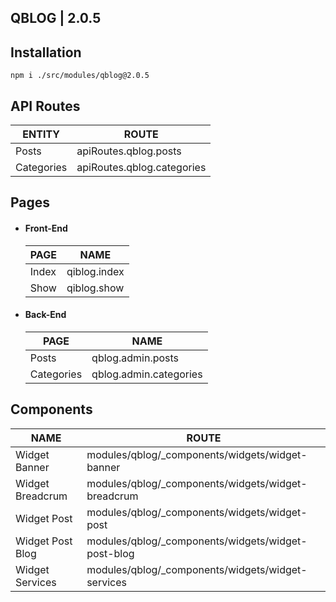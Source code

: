 ## QBLOG  | 2.0.5

## Installation

`` npm i ./src/modules/qblog@2.0.5 ``

## API Routes

| ENTITY  | ROUTE |
| ------------- | ------------- |
| Posts | apiRoutes.qblog.posts |
| Categories | apiRoutes.qblog.categories |

## Pages
- #### Front-End

  | PAGE | NAME |
  | ------------- | ------------- |
  | Index | qiblog.index |
  | Show | qiblog.show |

- #### Back-End

  | PAGE | NAME |
  | ------------- | ------------- |
  | Posts | qblog.admin.posts |
  | Categories | qblog.admin.categories |

## Components

  | NAME | ROUTE |
  | ------------- | ------------- |
  | Widget Banner | modules/qblog/_components/widgets/widget-banner |
  | Widget Breadcrum | modules/qblog/_components/widgets/widget-breadcrum |
  | Widget Post | modules/qblog/_components/widgets/widget-post |
  | Widget Post Blog | modules/qblog/_components/widgets/widget-post-blog |
  | Widget Services | modules/qblog/_components/widgets/widget-services |
